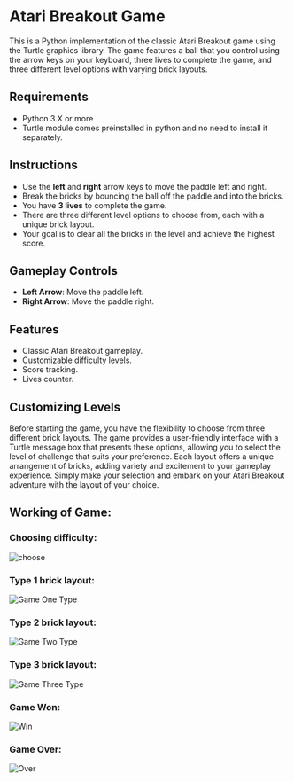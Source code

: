 # Atari Breakout Game 


This is a Python implementation of the classic Atari Breakout game using the Turtle graphics library. The game features a ball that you control using the arrow keys on your keyboard, three lives to complete the game, and three different level options with varying brick layouts.

## Requirements
- Python 3.X or more
- Turtle module comes preinstalled in python and no need to install it separately.

## Instructions

- Use the **left** and **right** arrow keys to move the paddle left and right.
- Break the bricks by bouncing the ball off the paddle and into the bricks.
- You have **3 lives** to complete the game.
- There are three different level options to choose from, each with a unique brick layout.
- Your goal is to clear all the bricks in the level and achieve the highest score.

## Gameplay Controls

- **Left Arrow**: Move the paddle left.
- **Right Arrow**: Move the paddle right.

## Features

- Classic Atari Breakout gameplay.
- Customizable difficulty levels.
- Score tracking.
- Lives counter.

## Customizing Levels

Before starting the game, you have the flexibility to choose from three different brick layouts. The game provides a user-friendly interface with a Turtle message box that presents these options, allowing you to select the level of challenge that suits your preference. Each layout offers a unique arrangement of bricks, adding variety and excitement to your gameplay experience. Simply make your selection and embark on your Atari Breakout adventure with the layout of your choice.

## Working of Game:

### Choosing difficulty:
![choose](readme_pics/difficulty.png)
### Type 1 brick layout:
![Game One Type](readme_pics/option1.png)
### Type 2 brick layout:
![Game Two Type](readme_pics/option2.png)
### Type 3 brick layout:
![Game Three Type](readme_pics/option3.png)
### Game Won:
![Win](readme_pics/win.png)
### Game Over:
![Over](readme_pics/gameover.png)